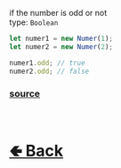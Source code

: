 if the number is odd or not<br>
type: `Boolean`<br>

```js
let numer1 = new Numer(1);
let numer2 = new Numer(2);

numer1.odd; // true
numer2.odd; // false
```

### [source](https://github.com/paigeroid/noscord.js/blob/main/src/Services/UtilService/custard/Numer.js)


<br> <h1> [🢀 Back](https://github.com/paigeroid/noscord.js/wiki/Util.Numer) </h1>